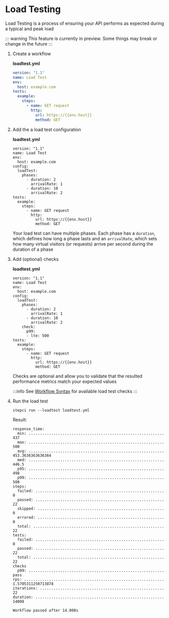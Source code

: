 # Load Testing

Load Testing is a process of ensuring your API performs as expected during a typical and peak load

::: warning
This feature is currently in preview. Some things may break or change in the future
:::

1. Create a workflow

    **loadtest.yml**

    ```yaml
    version: "1.1"
    name: Load Test
    env:
      host: example.com
    tests:
      example:
        steps:
          - name: GET request
            http:
              url: https://{{env.host}}
              method: GET
    ```

2. Add the a load test configuration

    **loadtest.yml**

    ```yaml{5-11}
    version: "1.1"
    name: Load Test
    env:
      host: example.com
    config:
      loadTest:
        phases:
          - duration: 2
            arrivalRate: 1
          - duration: 10
            arrivalRate: 2
    tests:
      example:
        steps:
          - name: GET request
            http:
              url: https://{{env.host}}
              method: GET
    ```

    Your load test can have multiple phases. Each phase has a `duration`, which defines how long a phase lasts and an `arrivalRate`, which sets how many virtual visitors (or requests) arrive per second during the duration of a phase

3. Add (optional) checks

    **loadtest.yml**

    ```yaml{12-14}
    version: "1.1"
    name: Load Test
    env:
      host: example.com
    config:
      loadTest:
        phases:
          - duration: 2
            arrivalRate: 1
          - duration: 10
            arrivalRate: 2
        check:
          p99:
          - lte: 500
    tests:
      example:
        steps:
          - name: GET request
            http:
              url: https://{{env.host}}
              method: GET
    ```

    Checks are optional and allow you to validate that the resulted performance metrics match your expected values

    :::info
    See [Workflow Syntax](/reference/workflow-syntax.html#config-loadtest-check) for available load test checks
    :::

3. Run the load test

    ```
    stepci run --loadtest loadtest.yml
    ```

    Result:

    ```
    response_time:
      min: ............................................................ 437
      max: ............................................................ 500
      avg: ............................................................ 453.3636363636364
      med: ............................................................ 446.5
      p95: ............................................................ 498
      p99: ............................................................ 500
    steps:
      failed: ......................................................... 0
      passed: ......................................................... 22
      skipped: ........................................................ 0
      errored: ........................................................ 0
      total: .......................................................... 22
    tests:
      failed: ......................................................... 0
      passed: ......................................................... 22
      total: .......................................................... 22
    checks
      p99: ............................................................ pass
    rps: .............................................................. 1.5705311250713878
    iterations: ....................................................... 22
    duration: ......................................................... 14008

    Workflow passed after 14.008s
    ```
